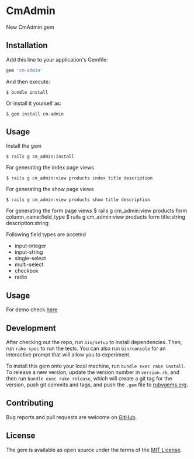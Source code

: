 # CmAdmin

New CmAdmin gem

## Installation

Add this line to your application's Gemfile:

```ruby
gem 'cm-admin'
```

And then execute:

    $ bundle install

Or install it yourself as:

    $ gem install cm-admin

## Usage

Install the gem

    $ rails g cm_admin:install

For generating the index page views

    $ rails g cm_admin:view products index title description

For generating the show page views

    $ rails g cm_admin:view products show title description

For generating the form page views
    $ rails g cm_admin:view products form column_name:field_type
    $ rails g cm_admin:view products form title:string description:string

Following field types are acceted

* input-integer
* input-string
* single-select
* multi-select
* checkbox
* radio

## Usage

For demo check [here](http://cm-admin.labs.commutatus.com/admin/users/)

## Development

After checking out the repo, run `bin/setup` to install dependencies. Then, run `rake spec` to run the tests. You can also run `bin/console` for an interactive prompt that will allow you to experiment.

To install this gem onto your local machine, run `bundle exec rake install`. To release a new version, update the version number in `version.rb`, and then run `bundle exec rake release`, which will create a git tag for the version, push git commits and tags, and push the `.gem` file to [rubygems.org](https://rubygems.org).

## Contributing

Bug reports and pull requests are welcome on [GitHub](https://github.com/commutatus/cm-admin).


## License

The gem is available as open source under the terms of the [MIT License](https://opensource.org/licenses/MIT).
